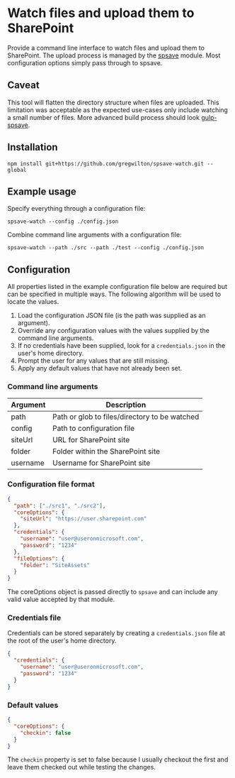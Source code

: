 # Watch files and upload them to SharePoint

Provide a command line interface to watch files and upload them to SharePoint.
The upload process is managed by the [spsave](https://github.com/s-KaiNet/spsave)
module. Most configuration options simply pass through to spsave.

## Caveat

This tool will flatten the directory structure when files are uploaded. This
limitation was acceptable as the expected use-cases only include watching a
small number of files. More advanced build process should look
[gulp-spsave](https://github.com/s-KaiNet/gulp-spsave).

## Installation

```
npm install git+https://github.com/gregwilton/spsave-watch.git --global
```

## Example usage

Specify everything through a configuration file:

```
spsave-watch --config ./config.json
```

Combine command line arguments with a configuration file:

```
spsave-watch --path ./src --path ./test --config ./config.json
```


## Configuration

All properties listed in the example configuration file below are required but
can be specified in multiple ways. The following algorithm will be used to
locate the values.

1. Load the configuration JSON file (is the path was supplied as an argument).
2. Override any configuration values with the values supplied by the command
   line arguments.
3. If no credentials have been supplied, look for a `credentials.json` in the
   user's home directory.
4. Prompt the user for any values that are still missing.
5. Apply any default values that have not already been set.

### Command line arguments

Argument | Description
---------| ----------------------------------------------
path     | Path or glob to files/directory to be watched
config   | Path to configuration file
siteUrl  | URL for SharePoint site
folder   | Folder within the SharePoint site
username | Username for SharePoint site

### Configuration file format

```json
{
  "path": ["./src1", "./src2"],
  "coreOptions": {
    "siteUrl": "https://user.sharepoint.com"
  },
  "credentials": {
    "username": "user@useronmicrosoft.com",
    "password": "1234"
  },
  "fileOptions": {
    "folder": "SiteAssets"
  }
}
```

The coreOptions object is passed directly to `spsave` and can include any valid
value accepted by that module.

### Credentials file

Credentials can be stored separately by creating a `credentials.json` file at
the root of the user's home directory.

```json
{
  "credentials": {
    "username": "user@useronmicrosoft.com",
    "password": "1234"
  }
}
```

### Default values

```json
{
  "coreOptions": {
    "checkin": false
  }
}
```

The `checkin` property is set to false because I usually checkout the first and
leave them checked out while testing the changes.
